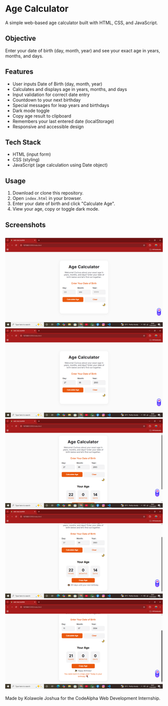 # Age Calculator

A simple web-based age calculator built with HTML, CSS, and JavaScript.

## Objective

Enter your date of birth (day, month, year) and see your exact age in years, months, and days.

## Features

- User inputs Date of Birth (day, month, year)
- Calculates and displays age in years, months, and days
- Input validation for correct date entry
- Countdown to your next birthday
- Special messages for leap years and birthdays
- Dark mode toggle
- Copy age result to clipboard
- Remembers your last entered date (localStorage)
- Responsive and accessible design

## Tech Stack

- HTML (input form)
- CSS (styling)
- JavaScript (age calculation using Date object)

## Usage

1. Download or clone this repository.
2. Open `index.html` in your browser.
3. Enter your date of birth and click "Calculate Age".
4. View your age, copy or toggle dark mode.

## Screenshots

![Age Calculator Screenshot 1](screenshots/screenshot1.png)
![Age Calculator Screenshot 2](screenshots/screenshot2.png)
![Age Calculator Screenshot 3](screenshots/screenshot3.png)
![Age Calculator Screenshot 4](screenshots/screenshot4.png)
![Age Calculator Screenshot 5](screenshots/screenshot5.png)
---

Made by Kolawole Joshua for the CodeAlpha Web Development Internship.